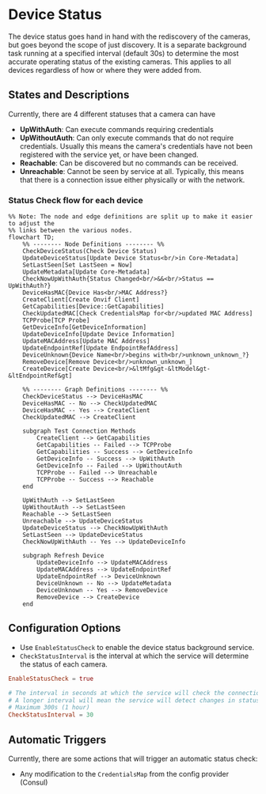 # Device Status
The device status goes hand in hand with the rediscovery of the cameras, but goes beyond the scope of just discovery. 
It is a separate background task running at a specified interval (default 30s) to determine the most accurate 
operating status of the existing cameras. This applies to all devices regardless of how or where they were added from.

## States and Descriptions
Currently, there are 4 different statuses that a camera can have

- **UpWithAuth**: Can execute commands requiring credentials  
- **UpWithoutAuth**: Can only execute commands that do not require credentials. Usually this means the camera's credentials have not been registered with the service yet, or have been changed.  
- **Reachable**: Can be discovered but no commands can be received.  
- **Unreachable**: Cannot be seen by service at all. Typically, this means that there is a connection issue either physically or with the network.

### Status Check flow for each device
```mermaid
%% Note: The node and edge definitions are split up to make it easier to adjust the
%% links between the various nodes.
flowchart TD;
    %% -------- Node Definitions -------- %%
    CheckDeviceStatus(Check Device Status)
    UpdateDeviceStatus[Update Device Status<br/>in Core-Metadata]
    SetLastSeen[Set LastSeen = Now]
    UpdateMetadata[Update Core-Metadata]
    CheckNowUpWithAuth{Status Changed<br/>&&<br/>Status == UpWithAuth?}
    DeviceHasMAC{Device Has<br/>MAC Address?}
    CreateClient[Create Onvif Client]
    GetCapabilities[Device::GetCapabilities]
    CheckUpdatedMAC[Check CredentialsMap for<br/>updated MAC Address]
    TCPProbe[TCP Probe]
    GetDeviceInfo[GetDeviceInformation]
    UpdateDeviceInfo[Update Device Information]
    UpdateMACAddress[Update MAC Address]
    UpdateEndpointRef[Update EndpointRefAddress]
    DeviceUnknown{Device Name<br/>begins with<br/>unknown_unknown_?}
    RemoveDevice[Remove Device<br/>unknown_unknown_]
    CreateDevice[Create Device<br/>&ltMfg&gt-&ltModel&gt-&ltEndpointRef&gt]
    
    %% -------- Graph Definitions -------- %%
    CheckDeviceStatus --> DeviceHasMAC
    DeviceHasMAC -- No --> CheckUpdatedMAC
    DeviceHasMAC -- Yes --> CreateClient
    CheckUpdatedMAC --> CreateClient
    
    subgraph Test Connection Methods
        CreateClient --> GetCapabilities
        GetCapabilities -- Failed --> TCPProbe
        GetCapabilities -- Success --> GetDeviceInfo
        GetDeviceInfo -- Success --> UpWithAuth
        GetDeviceInfo -- Failed --> UpWithoutAuth
        TCPProbe -- Failed --> Unreachable
        TCPProbe -- Success --> Reachable
    end
    
    UpWithAuth --> SetLastSeen
    UpWithoutAuth --> SetLastSeen
    Reachable --> SetLastSeen
    Unreachable --> UpdateDeviceStatus
    UpdateDeviceStatus --> CheckNowUpWithAuth
    SetLastSeen --> UpdateDeviceStatus
    CheckNowUpWithAuth -- Yes --> UpdateDeviceInfo
    
    subgraph Refresh Device
        UpdateDeviceInfo --> UpdateMACAddress
        UpdateMACAddress --> UpdateEndpointRef
        UpdateEndpointRef --> DeviceUnknown
        DeviceUnknown -- No --> UpdateMetadata
        DeviceUnknown -- Yes --> RemoveDevice
        RemoveDevice --> CreateDevice
    end
```

## Configuration Options
- Use `EnableStatusCheck` to enable the device status background service.
- `CheckStatusInterval` is the interval at which the service will determine the status of each camera.

```toml
EnableStatusCheck = true

# The interval in seconds at which the service will check the connection of all known cameras and update the device status 
# A longer interval will mean the service will detect changes in status less quickly
# Maximum 300s (1 hour)
CheckStatusInterval = 30
```

## Automatic Triggers
Currently, there are some actions that will trigger an automatic status check:
- Any modification to the `CredentialsMap` from the config provider (Consul)
